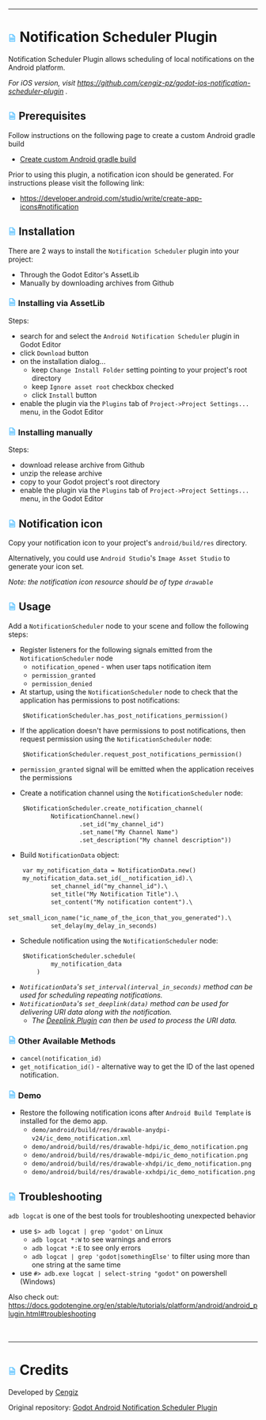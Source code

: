 
---
# ![](notification/addon_template/icon.png?raw=true) Notification Scheduler Plugin
Notification Scheduler Plugin allows scheduling of local notifications on the Android platform.

_For iOS version, visit https://github.com/cengiz-pz/godot-ios-notification-scheduler-plugin ._

## ![](notification/addon_template/icon.png?raw=true) Prerequisites
Follow instructions on the following page to create a custom Android gradle build
- [Create custom Android gradle build](https://docs.godotengine.org/en/stable/tutorials/export/android_gradle_build.html)

Prior to using this plugin, a notification icon should be generated. For instructions please visit the following link:
- https://developer.android.com/studio/write/create-app-icons#notification

## ![](notification/addon_template/icon.png?raw=true) Installation
There are 2 ways to install the `Notification Scheduler` plugin into your project:
- Through the Godot Editor's AssetLib
- Manually by downloading archives from Github

### ![](notification/addon_template/icon.png?raw=true) Installing via AssetLib
Steps:
- search for and select the `Android Notification Scheduler` plugin in Godot Editor
- click `Download` button
- on the installation dialog...
	- keep `Change Install Folder` setting pointing to your project's root directory
	- keep `Ignore asset root` checkbox checked
	- click `Install` button
- enable the plugin via the `Plugins` tab of `Project->Project Settings...` menu, in the Godot Editor

### ![](notification/addon_template/icon.png?raw=true) Installing manually
Steps:
- download release archive from Github
- unzip the release archive
- copy to your Godot project's root directory
- enable the plugin via the `Plugins` tab of `Project->Project Settings...` menu, in the Godot Editor

## ![](notification/addon_template/icon.png?raw=true) Notification icon
Copy your notification icon to your project's `android/build/res` directory.

Alternatively, you could use `Android Studio`'s `Image Asset Studio` to generate your icon set.

_Note: the notification icon resource should be of type `drawable`_

## ![](notification/addon_template/icon.png?raw=true) Usage
Add a `NotificationScheduler` node to your scene and follow the following steps:
- Register listeners for the following signals emitted from the `NotificationScheduler` node
	- `notification_opened` - when user taps notification item
	- `permission_granted`
	- `permission_denied`
- At startup, using the `NotificationScheduler` node to check that the application has permissions to post notifications:
```
	$NotificationScheduler.has_post_notifications_permission()
```
- If the application doesn't have permissions to post notifications, then request permission using the `NotificationScheduler` node:
```
	$NotificationScheduler.request_post_notifications_permission()
```
- `permission_granted` signal will be emitted when the application receives the permissions

- Create a notification channel using the `NotificationScheduler` node:
```
	$NotificationScheduler.create_notification_channel(
			NotificationChannel.new()
					.set_id("my_channel_id")
					.set_name("My Channel Name")
					.set_description("My channel description"))
```
- Build `NotificationData` object:
```
	var my_notification_data = NotificationData.new()
	my_notification_data.set_id(__notification_id).\
			set_channel_id("my_channel_id").\
			set_title("My Notification Title").\
			set_content("My notification content").\
			set_small_icon_name("ic_name_of_the_icon_that_you_generated").\
			set_delay(my_delay_in_seconds)
```
- Schedule notification using the `NotificationScheduler` node:
```
	$NotificationScheduler.schedule(
			my_notification_data
		)
```
- _`NotificationData`'s `set_interval(interval_in_seconds)` method can be used for scheduling repeating notifications._
- _`NotificationData`'s `set_deeplink(data)` method can be used for delivering URI data along with the notification._
	- _The [Deeplink Plugin](https://github.com/cengiz-pz/godot-android-deeplink-plugin) can then be used to process the URI data._

### ![](notification/addon_template/icon.png?raw=true) Other Available Methods
- `cancel(notification_id)`
- `get_notification_id()` - alternative way to get the ID of the last opened notification.

### ![](notification/addon_template/icon.png?raw=true) Demo
- Restore the following notification icons after `Android Build Template` is installed for the demo app.
	- `demo/android/build/res/drawable-anydpi-v24/ic_demo_notification.xml`
	- `demo/android/build/res/drawable-hdpi/ic_demo_notification.png`
	- `demo/android/build/res/drawable-mdpi/ic_demo_notification.png`
	- `demo/android/build/res/drawable-xhdpi/ic_demo_notification.png`
	- `demo/android/build/res/drawable-xxhdpi/ic_demo_notification.png`

## ![](notification/addon_template/icon.png?raw=true) Troubleshooting
`adb logcat` is one of the best tools for troubleshooting unexpected behavior
- use `$> adb logcat | grep 'godot'` on Linux
	- `adb logcat *:W` to see warnings and errors
	- `adb logcat *:E` to see only errors
	- `adb logcat | grep 'godot|somethingElse'` to filter using more than one string at the same time
- use `#> adb.exe logcat | select-string "godot"` on powershell (Windows)

Also check out:
https://docs.godotengine.org/en/stable/tutorials/platform/android/android_plugin.html#troubleshooting
<br/><br/><br/>

---
# ![](notification/addon_template/icon.png?raw=true) Credits
Developed by [Cengiz](https://github.com/cengiz-pz)

Original repository: [Godot Android Notification Scheduler Plugin](https://github.com/cengiz-pz/godot-android-notification-scheduler-plugin)
